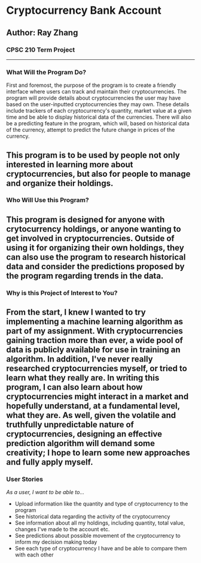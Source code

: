 # Cryptocurrency Bank Account 

## Author: Ray Zhang
### CPSC 210 Term Project
- ----
### What Will the Program Do?
First and foremost, the purpose of the program is to create a friendly interface where
users can track and maintain their cryptocurrencies. The program will provide details about
cryptocurrencies the user may have based on the user-inputted cryptocurrencies they may own. 
These details include trackers of each cryptocurrency's quantity, market value at a given time
and be able to display historical data of the currencies. There will also be a predicting 
feature in the program, which will, based on historical data of the currency, attempt to predict
the future change in prices of the currency. 

This program is to be used by people not only interested in learning more about cryptocurrencies,
but also for people to manage and organize their holdings. 
---
### Who Will Use this Program?
This program is designed for anyone with crytocurrency holdings, or anyone wanting to 
get involved in cryptocurrencies. Outside of using it for organizing their own holdings,
they can also use the program to research historical data and consider the predictions
proposed by the program regarding trends in the data.
--- 
### Why is this Project of Interest to You?
From the start, I knew I wanted to try implementing a machine learning algorithm as part of my
assignment. With cryptocurrencies gaining traction more than ever, a wide pool of data is publicly 
available for use in training an algorithm. In addition, I've never really researched 
cryptocurrencies myself, or tried to learn what they really are. In writing this program,
I can also learn about how cryptocurrencies might interact in a market and hopefully
understand, at a fundamental level, what they are. As well, given the volatile and truthfully
unpredictable nature of cryptocurrencies, designing an effective prediction algorithm will 
demand some creativity; I hope to learn some new approaches and fully apply myself.
---
### User Stories
*As a user, I want to be able to...* 

- Upload information like the quantity and type of cryptocurrency to the program
- See historical data regarding the activity of the cryptocurrency
- See information about all my holdings, including quantity, total value, changes I've made to the account etc.
- See predictions about possible movement of the cryptocurrency to inform my decision making today
- See each type of cryptocurrency I have and be able to compare them with each other